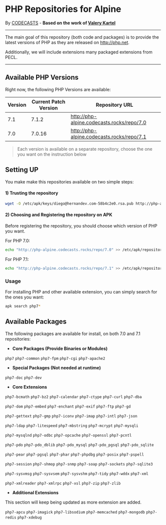# PHP Repositories for Alpine

By [CODECASTS](https://codecasts.com.br) - **Based on the work of [Valery Kartel](https://github.com/vakartel)**

---
The main goal of this repository (both code and packages) is to provide the latest versions of PHP as they are released on http://php.net.

Additionally, we will include extensions many packaged extensions from PECL.

---

## Available PHP Versions

Right now, the following PHP Versions are available:

| Version | Current Patch Version | Repository URL  |
|---------|-----------------------|-----------------|
| 7.1     | 7.1.2                 | http://php-alpine.codecasts.rocks/repo/7.0 |
| 7.0     | 7.0.16                | http://php-alpine.codecasts.rocks/repo/7.1 |

> Each version is available on a separate repository, choose the one you want on the instruction below

## Setting UP

You make make this repositories available on two simple steps:

#### 1) Trusting the repository
```bash
wget -O /etc/apk/keys/diego@hernandev.com-58b4c2e0.rsa.pub http://php-alpine.codecasts.rocks/repo/php-alpine.pub
```

#### 2) Choosing and Registering the repository on APK

Before registering the repository, you should choose which version of PHP you want.

For PHP 7.0:

```bash
echo "http://php-alpine.codecasts.rocks/repo/7.0" >> /etc/apk/repositories
```

For PHP 7.1:

```bash
echo "http://php-alpine.codecasts.rocks/repo/7.1" >> /etc/apk/repositories
```

### Usage

For installing PHP and other available extension, you can simply search for the ones you want:

```bash
apk search php7*
```


## Available Packages

The following packages are available for install, on both 7.0 and 7.1 repositories:

- **Core Packages (Provide Binaries or Modules)**

`php7` `php7-common` `php7-fpm` `php7-cgi` `php7-apache2`

- **Special Packages (Not needed at runtime)**

`php7-doc` `php7-dev`

- **Core Extensions**

`php7-bcmath` `php7-bz2` `php7-calendar` `php7-ctype` `php7-curl` `php7-dba` 

`php7-dom` `php7-embed` `php7-enchant` `php7-exif` `php7-ftp` `php7-gd` 

`php7-gettext` `php7-gmp` `php7-iconv` `php7-imap` `php7-intl` `php7-json`

`php7-ldap` `php7-litespeed` `php7-mbstring` `php7-mcrypt` `php7-mysqli`

`php7-mysqlnd` `php7-odbc` `php7-opcache` `php7-openssl` `php7-pcntl`

`php7-pdo` `php7-pdo_dblib` `php7-pdo_mysql` `php7-pdo_pgsql` `php7-pdo_sqlite`

`php7-pear` `php7-pgsql` `php7-phar` `php7-phpdbg` `php7-posix` `php7-pspell`

`php7-session` `php7-shmop` `php7-snmp` `php7-soap` `php7-sockets` `php7-sqlite3`

`php7-sysvmsg` `php7-sysvsem` `php7-sysvshm` `php7-tidy` `php7-wddx` `php7-xml` 

`php7-xmlreader` `php7-xmlrpc` `php7-xsl` `php7-zip` `php7-zlib`
  
- **Additional Extensions**

This section will keep being updated as more extension are added.

`php7-apcu` `php7-imagick` `php7-libsodium` `php7-memcached`
`php7-mongodb` `php7-redis` `php7-xdebug`


